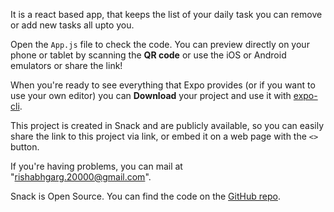 It is a react based app, that keeps the list of your daily task you can remove or add new tasks all upto you. 

Open the `App.js` file to check the code. You can preview directly on your phone or tablet by scanning the **QR code** or use the iOS or Android emulators or share the link!

When you're ready to see everything that Expo provides (or if you want to use your own editor) you can **Download** your project and use it with [expo-cli](https://docs.expo.io/get-started/installation).

This project is created in Snack and are publicly available, so you can easily share the link to this project via link, or embed it on a web page with the `<>` button.

If you're having problems, you can mail at "rishabhgarg.20000@gmail.com".

Snack is Open Source. You can find the code on the [GitHub repo](https://github.com/expo/snack).
